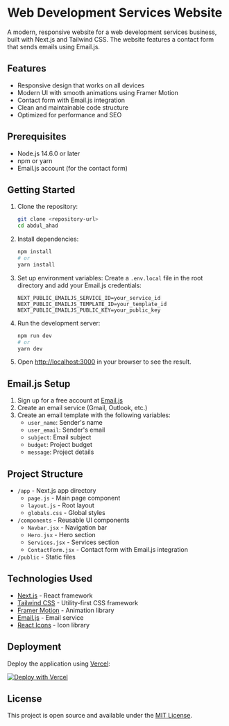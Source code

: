 # Web Development Services Website

A modern, responsive website for a web development services business, built with Next.js and Tailwind CSS. The website features a contact form that sends emails using Email.js.

## Features

- Responsive design that works on all devices
- Modern UI with smooth animations using Framer Motion
- Contact form with Email.js integration
- Clean and maintainable code structure
- Optimized for performance and SEO

## Prerequisites

- Node.js 14.6.0 or later
- npm or yarn
- Email.js account (for the contact form)

## Getting Started

1. Clone the repository:
   ```bash
   git clone <repository-url>
   cd abdul_ahad
   ```

2. Install dependencies:
   ```bash
   npm install
   # or
   yarn install
   ```

3. Set up environment variables:
   Create a `.env.local` file in the root directory and add your Email.js credentials:
   ```
   NEXT_PUBLIC_EMAILJS_SERVICE_ID=your_service_id
   NEXT_PUBLIC_EMAILJS_TEMPLATE_ID=your_template_id
   NEXT_PUBLIC_EMAILJS_PUBLIC_KEY=your_public_key
   ```

4. Run the development server:
   ```bash
   npm run dev
   # or
   yarn dev
   ```

5. Open [http://localhost:3000](http://localhost:3000) in your browser to see the result.

## Email.js Setup

1. Sign up for a free account at [Email.js](https://www.emailjs.com/)
2. Create an email service (Gmail, Outlook, etc.)
3. Create an email template with the following variables:
   - `user_name`: Sender's name
   - `user_email`: Sender's email
   - `subject`: Email subject
   - `budget`: Project budget
   - `message`: Project details

## Project Structure

- `/app` - Next.js app directory
  - `page.js` - Main page component
  - `layout.js` - Root layout
  - `globals.css` - Global styles
- `/components` - Reusable UI components
  - `Navbar.jsx` - Navigation bar
  - `Hero.jsx` - Hero section
  - `Services.jsx` - Services section
  - `ContactForm.jsx` - Contact form with Email.js integration
- `/public` - Static files

## Technologies Used

- [Next.js](https://nextjs.org/) - React framework
- [Tailwind CSS](https://tailwindcss.com/) - Utility-first CSS framework
- [Framer Motion](https://www.framer.com/motion/) - Animation library
- [Email.js](https://www.emailjs.com/) - Email service
- [React Icons](https://react-icons.github.io/react-icons/) - Icon library

## Deployment

Deploy the application using [Vercel](https://vercel.com/new?utm_medium=default-template&filter=next.js&utm_source=create-next-app&utm_campaign=create-next-app-readme):

[![Deploy with Vercel](https://vercel.com/button)](https://vercel.com/new?utm_medium=default-template&filter=next.js&utm_source=create-next-app&utm_campaign=create-next-app-readme)

## License

This project is open source and available under the [MIT License](LICENSE).

